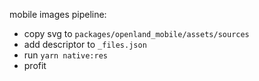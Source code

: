 mobile images pipeline:
- copy svg to `packages/openland_mobile/assets/sources`
- add descriptor to `_files.json`
- run `yarn native:res`
- profit